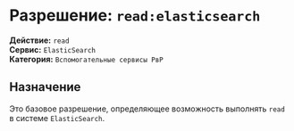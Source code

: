 # Разрешение: `read:elasticsearch`

**Действие:** `read`  
**Сервис:** `ElasticSearch`  
**Категория:** `Вспомогательные сервисы РвР`

## Назначение
Это базовое разрешение, определяющее возможность выполнять `read` в системе `ElasticSearch`.
